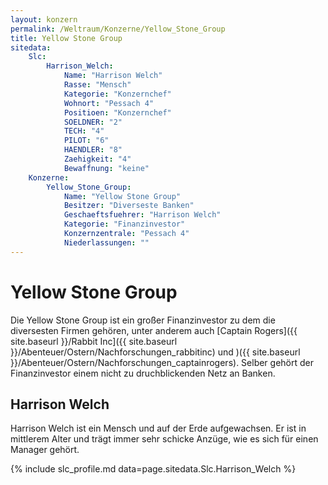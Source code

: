 ```yaml
---
layout: konzern
permalink: /Weltraum/Konzerne/Yellow_Stone_Group
title: Yellow Stone Group
sitedata:
    Slc:
        Harrison_Welch:
            Name: "Harrison Welch"
            Rasse: "Mensch"
            Kategorie: "Konzernchef"
            Wohnort: "Pessach 4"
            Positioen: "Konzernchef"
            SOELDNER: "2"
            TECH: "4"
            PILOT: "6"
            HAENDLER: "8"
            Zaehigkeit: "4"
            Bewaffnung: "keine"
    Konzerne:
        Yellow_Stone_Group:
            Name: "Yellow Stone Group"
            Besitzer: "Diverseste Banken"
            Geschaeftsfuehrer: "Harrison Welch"
            Kategorie: "Finanzinvestor"
            Konzernzentrale: "Pessach 4"
            Niederlassungen: ""
---
```


# Yellow Stone Group

Die Yellow Stone Group ist ein großer Finanzinvestor zu dem die diversesten Firmen gehören, unter anderem auch [Captain Rogers]({{ site.baseurl }}/Rabbit Inc]({{ site.baseurl }}/Abenteuer/Ostern/Nachforschungen_rabbitinc) und )({{ site.baseurl }}/Abenteuer/Ostern/Nachforschungen_captainrogers). Selber gehört der Finanzinvestor einem nicht zu druchblickenden Netz an Banken.

## Harrison Welch

Harrison Welch ist ein Mensch und auf der Erde aufgewachsen. Er ist in mittlerem Alter und trägt immer sehr schicke Anzüge, wie es sich für einen Manager gehört.

{% include slc_profile.md data=page.sitedata.Slc.Harrison_Welch %}
